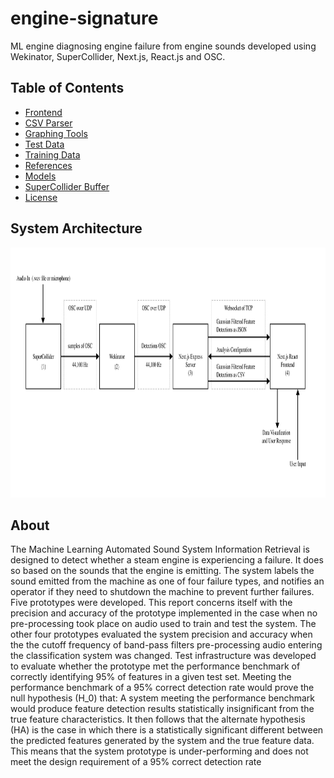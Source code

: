 # engine-signature

ML engine diagnosing engine failure from engine sounds developed using Wekinator, SuperCollider, Next.js, React.js and OSC.

## Table of Contents

- [Frontend](/engine-signature-frontend)
- [CSV Parser](/csv-parser)
- [Graphing Tools](/graph)
- [Test Data](/test-data)
- [Training Data](/training-data)
- [References](/references)
- [Models](/engine-signature_wekinator)
- [SuperCollider Buffer](/playtobuffer.scd)
- [License](/LICENSE)

## System Architecture

<img src="System Model.png" height="400" width="auto"/>

## About

The Machine Learning Automated Sound System Information Retrieval is designed to detect whether a
steam engine is experiencing a failure. It does so based on the sounds that the engine is emitting. The
system labels the sound emitted from the machine as one of four failure types, and notifies an operator
if they need to shutdown the machine to prevent further failures. Five prototypes were developed. This
report concerns itself with the precision and accuracy of the prototype implemented in the case when no
pre-processing took place on audio used to train and test the system. The other four prototypes evaluated
the system precision and accuracy when the the cutoff frequency of band-pass filters pre-processing audio
entering the classification system was changed. Test infrastructure was developed to evaluate whether the
prototype met the performance benchmark of correctly identifying 95% of features in a given test set. Meeting
the performance benchmark of a 95% correct detection rate would prove the null hypothesis (H_0) that: A
system meeting the performance benchmark would produce feature detection results statistically insignificant
from the true feature characteristics. It then follows that the alternate hypothesis (HA) is the case in which
there is a statistically significant different between the predicted features generated by the system and the
true feature data. This means that the system prototype is under-performing and does not meet the design
requirement of a 95% correct detection rate
